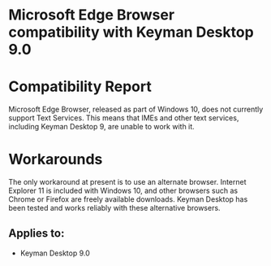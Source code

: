 # Microsoft Edge Browser compatibility with Keyman Desktop 9.0

<h1>Compatibility Report</h1>

<p>Microsoft Edge Browser, released as part of Windows 10, does not currently support Text Services. This means that IMEs and other text services, including Keyman Desktop 9, are unable to work with it.</p>

<h1>Workarounds</h1>

<p>The only workaround at present is to use an alternate browser. Internet Explorer 11 is included with Windows 10, and other browsers such as Chrome or Firefox are freely available downloads. Keyman Desktop has been tested and works reliably with these alternative browsers.</p>

## Applies to:
 * Keyman Desktop 9.0
